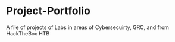 # Project-Portfolio
A file of projects of Labs in areas of Cybersecuirty, GRC, and from HackTheBox HTB
